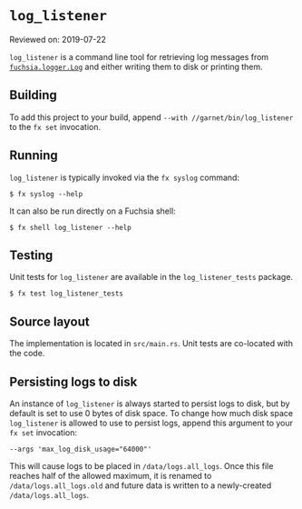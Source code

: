 # `log_listener`

Reviewed on: 2019-07-22

`log_listener` is a command line tool for retrieving log messages from
[`fuchsia.logger.Log`][logger] and either writing them to disk or printing them.

## Building

To add this project to your build, append `--with
//garnet/bin/log_listener` to the `fx set` invocation.

## Running

`log_listener` is typically invoked via the `fx syslog` command:

```
$ fx syslog --help
```

It can also be run directly on a Fuchsia shell:

```
$ fx shell log_listener --help
```

## Testing

Unit tests for `log_listener` are available in the `log_listener_tests`
package.

```
$ fx test log_listener_tests
```

## Source layout

The implementation is located in `src/main.rs`. Unit tests are co-located with
the code.

## Persisting logs to disk

An instance of  `log_listener` is always started to persist logs to disk, but by
default is set to use 0 bytes of disk space. To change how much disk space
`log_listener` is allowed to use to persist logs, append this argument to your
`fx set` invocation:

```
--args 'max_log_disk_usage="64000"'
```

This will cause logs to be placed in `/data/logs.all_logs`. Once this file
reaches half of the allowed maximum, it is renamed to `/data/logs.all_logs.old`
and future data is written to a newly-created `/data/logs.all_logs`.

[logger]: ../../../src/diagnostics/archivist/README.md
